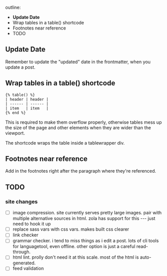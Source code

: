 outline:

- **Update Date**
- Wrap tables in a table() shortcode
- Footnotes near reference
- TODO

## Update Date

Remember to update the "updated" date in the frontmatter,
when you update a post.

## Wrap tables in a table() shortcode

```
{% table() %}
| header | header |
| ------ | ------ |
| item   | item   |
{% end %}
```

This is required to make them overflow properly,
otherwise tables mess up the size of the page and other elements
when they are wider than the viewport.

The shortcode wraps the table inside a tablewrapper div.

## Footnotes near reference

Add in the footnotes right after
the paragraph where they're referenced.

## TODO

### site changes

- [ ] image compression.
  site currently serves pretty large images.
  pair with multiple alternative sources in html.
  zola has support for this ---
  just need to hook it up
- [ ] replace sass vars with css vars.
  makes built css clearer
- [ ] link checker
- [ ] grammar checker.
  i tend to miss things as i edit a post.
  lots of cli tools for languagetool, even offline.
  other option is just a careful read-through.
- [ ] html lint.
  prolly don't need it at this scale.
  most of the html is auto-generated.
- [ ] feed validation
